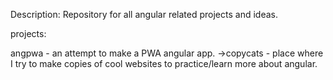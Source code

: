 Description: 
Repository for all angular related projects and ideas.

projects:

angpwa - an attempt to make a PWA angular app. 
 ->copycats - place where I try to make copies of cool websites to practice/learn more about angular.
